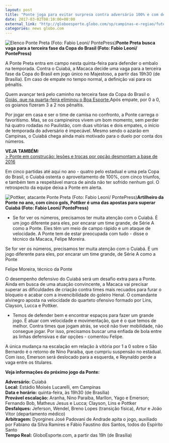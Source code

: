 ```yaml
---
layout: post
title: "Ponte joga para evitar surpresa contra adversário 100% e com defesa invicta"
date: 2017-03-02T08:10:00+00:00
external_link: "http://globoesporte.globo.com/sp/campinas-e-regiao/futebol/times/ponte-preta/noticia/2017/03/ponte-joga-para-evitar-surpresa-contra-adversario-100-e-com-defesa-invicta.html"
categories: news globo.com
---
```

 ![Elenco Ponte Preta (Foto: Fabio Leoni/ PontePress)](http://s2.glbimg.com/rGHiA0EiaAPdcurWv_4RMsi58d8=/43x10:827x611/300x230/s.glbimg.com/es/ge/f/original/2017/02/20/vestiario.jpg "Elenco Ponte Preta (Foto: Fabio Leoni/ PontePress)")**Ponte Preta busca vaga para a terceira fase da Copa do Brasil (Foto: Fabio Leoni/ PontePress)**

A Ponte Preta entra em campo nesta quinta-feira para defender o embalo na temporada. Contra o Cuiabá, a Macaca decide uma vaga para a terceira fase da Copa do Brasil em jogo único no Majestoso, a partir das 19h30 (de Brasília). Em caso de empate no tempo normal, a definição vai para os pênaltis.&nbsp;

Quem avançar terá pelo caminho na terceira fase da Copa do Brasil o [Goiás, que na quarta-feira eliminou o Boa Esporte.](http://globoesporte.globo.com/mg/sul-de-minas/futebol/copa-do-brasil/jogo/01-03-2017/boa-goias/)Após empate, por 0 a 0, os goianos fizeram 3 a 2 nos pênaltis.

Por jogar em casa e ser o time de camisa no confronto, a Ponte carrega o favoritismo. Mas, se os campineiros vivem um bom momento, sem perder há quatro rodadas no Paulistão, com duas vitórias e dois empates, o início de temporada do adversário é impecável. Mesmo sendo o azarão em Campinas, o Cuiabá chega ainda mais motivado para o duelo por conta dos números.&nbsp;

**VEJA TAMBÉM:**  
[\>&nbsp;Ponte em construção: lesões e trocas por opção desmontam a base de 2016](http://globoesporte.globo.com/sp/campinas-e-regiao/futebol/times/ponte-preta/noticia/2017/03/ponte-em-construcao-lesoes-e-trocas-por-opcao-desmontam-base-de-2016.html)

Em cinco partidas até aqui no ano - quatro pelo estadual e uma pela Copa do Brasil, o Cuiabá ostenta o aproveitamento de 100%, com cinco triunfos, e também tem a respeitável marca de ainda não ter sofrido nenhum gol. O retrospecto da equipe deixa a Ponte em alerta.&nbsp;

 ![Pottker, atacante Ponte Preta (Foto: Fabio Leoni/ PontePress)](http://s2.glbimg.com/PMlVSah7Ot-0ZE_GvOl4WY9wCbU=/0x97:1000x619/690x360/s.glbimg.com/es/ge/f/original/2017/02/20/pottker.jpg "Pottker, atacante Ponte Preta (Foto: Fabio Leoni/ PontePress)")**Artilheiro da Ponte no ano, com cinco gols, Pottker&nbsp;é uma das apostas para&nbsp;superar Cuiabá (Foto: Fabio Leoni/ PontePress)**

- Se for ver os números, precisamos ter muita atenção com o Cuiabá. É um jogo diferente para eles, por encarar um time grande, de Série A como a Ponte. Eles têm um meio de campo rápido e um ataque de velocidade. A Ponte tem de estar preocupada com tudo - disse o técnico da Macaca, Felipe Moreira.&nbsp;

Se for ver os números, precisamos ter muita atenção com o Cuiabá. É um jogo diferente para eles, por encarar um time grande, de Série A como a Ponte&nbsp;

Felipe Moreira, técnico da Ponte

O desempenho defensivo do Cuiabá será um desafio extra para a Ponte. Ainda em busca de uma atuação convincente, a Macaca vai precisar superar as dificuldades de criação contra times mais recuados para furar o bloqueio e acabar com a invencibilidade do goleiro Henal. O comandante alvinegro aposta na velocidade do quarteto ofensivo formado por Lins, Clayson, Lucca e Pottker.

- Temos de defender bem e encontrar espaços para fazer um grande jogo. É atuar com velocidade e movimentação, que é o que temos de melhor. Contra times que jogam atrás, se você não tiver mobilidade, não consegue jogar. Por isso, precisamos buscar uma enfiada de bola entre as linhas defensivas e dar opções - comentou Felipe.&nbsp;

A única mudança na escalação em relação à vitória por 1 a 0 sobre o São Bernardo é o retorno de Nino Paraíba, que cumpriu suspensão no estadual. Com isso, Emerson será deslocado para a esquerda, e Reynaldo perde a vaga entre os titulares.&nbsp;

**Veja informações do próximo jogo da Ponte:**  
  
**Adversário:** Cuiabá  
**Local:** Estádio Moisés Lucarelli, em Campinas  
**Data e horário:** quinta-feira, às 19h30 (de Brasília)  
**Provável escalação:** Aranha, Nino Paraíba, Marllon, Yago e Emerson; Fernando Bob, Matheus Jesus e Lucca; Clayson, Lins e Pottker  
**Desfalques:** Jeferson, Wendel, Breno Lopes (transição física), Artur e João Vitor (departamento médico)  
**Arbitragem:** Dyorgines José Padovani de Andrade apita o jogo, auxiliado por Fabiano da Silva Ramires e Fábio Faustino dos Santos, todos do Espírito Santo  
**Tempo Real:** GloboEsporte.com, a partir das 19h (de Brasília)

